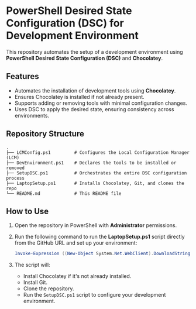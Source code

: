 # PowerShell Desired State Configuration (DSC) for Development Environment

This repository automates the setup of a development environment using **PowerShell Desired State Configuration (DSC)** and **Chocolatey**.

## Features

- Automates the installation of development tools using **Chocolatey**.
- Ensures Chocolatey is installed if not already present.
- Supports adding or removing tools with minimal configuration changes.
- Uses DSC to apply the desired state, ensuring consistency across environments.

## Repository Structure

```plaintext
.
├── LCMConfig.ps1         # Configures the Local Configuration Manager (LCM)
├── DevEnvironment.ps1    # Declares the tools to be installed or removed
├── SetupDSC.ps1          # Orchestrates the entire DSC configuration process
├── LaptopSetup.ps1       # Installs Chocolatey, Git, and clones the repo
└── README.md             # This README file
```

## How to Use

1. Open the repository in PowerShell with **Administrator** permissions.
2. Run the following command to run the **LaptopSetup.ps1** script directly from the GitHub URL and set up your environment:

   ```powershell
   Invoke-Expression ((New-Object System.Net.WebClient).DownloadString('https://raw.githubusercontent.com/josephaw1022/PowershellDesiredStateConfigurationSpike/main/LaptopSetup.ps1'))
   ```

3. The script will:
   - Install Chocolatey if it's not already installed.
   - Install Git.
   - Clone the repository.
   - Run the `SetupDSC.ps1` script to configure your development environment.